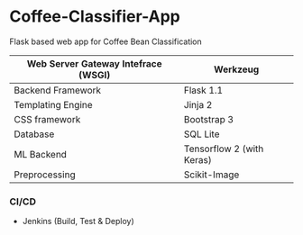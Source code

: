# Coffee-Classifier-App
Flask based web app for Coffee Bean Classification


| Web Server Gateway Intefrace (WSGI) | Werkzeug                  |
|-------------------------------------|---------------------------|
| Backend Framework                   | Flask 1.1                 |
| Templating Engine                   | Jinja 2                   |
| CSS framework                       | Bootstrap 3               |
| Database                            | SQL Lite                  |
| ML Backend                          | Tensorflow 2 (with Keras) |
| Preprocessing                       | Scikit-Image              |


### CI/CD 
- Jenkins (Build, Test & Deploy)
